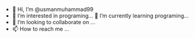 - 👋 Hi, I’m @usmanmuhammad99
- 👀 I’m interested in programing...
 🌱 I’m currently learning programing...
- 💞️ I’m looking to collaborate on ...
- 📫 How to reach me ...


<!---
usmanmuhammad99/usmanmuhammad99 is a ✨ special ✨ repository because its `README.md` (this file) appears on your GitHub profile.
You can click the Preview link to take a look at your changes.
---
a＝2
b＝3
sum＝a＋b
print（sum）
